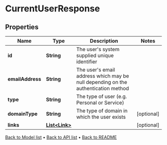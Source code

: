 

# CurrentUserResponse


## Properties

| Name | Type | Description | Notes |
|------------ | ------------- | ------------- | -------------|
|**id** | **String** | The user&#39;s system supplied unique identifier |  |
|**emailAddress** | **String** | The user&#39;s email address which may be null depending on the authentication method |  |
|**type** | **String** | The type of user (e.g. Personal or Service) |  |
|**domainType** | **String** | The type of domain in which the user exists |  [optional] |
|**links** | [**List&lt;Link&gt;**](Link.md) |  |  [optional] |



[Back to Model list](../README.md#documentation-for-models) &#8226; [Back to API list](../README.md#documentation-for-api-endpoints) &#8226; [Back to README](../README.md)


